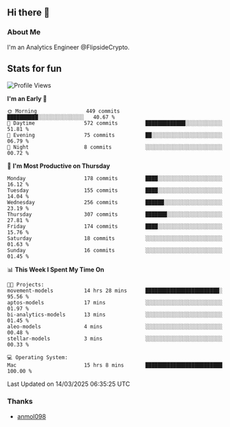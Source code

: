 ## Hi there 👋

### About Me

I'm an Analytics Engineer @FlipsideCrypto.
  
## Stats for fun


<!--START_SECTION:waka-->
![Profile Views](http://img.shields.io/badge/Profile%20Views-2-blue)

**I'm an Early 🐤** 

```text
🌞 Morning                449 commits         ██████████░░░░░░░░░░░░░░░   40.67 % 
🌆 Daytime                572 commits         █████████████░░░░░░░░░░░░   51.81 % 
🌃 Evening                75 commits          ██░░░░░░░░░░░░░░░░░░░░░░░   06.79 % 
🌙 Night                  8 commits           ░░░░░░░░░░░░░░░░░░░░░░░░░   00.72 % 
```
📅 **I'm Most Productive on Thursday** 

```text
Monday                   178 commits         ████░░░░░░░░░░░░░░░░░░░░░   16.12 % 
Tuesday                  155 commits         ████░░░░░░░░░░░░░░░░░░░░░   14.04 % 
Wednesday                256 commits         ██████░░░░░░░░░░░░░░░░░░░   23.19 % 
Thursday                 307 commits         ███████░░░░░░░░░░░░░░░░░░   27.81 % 
Friday                   174 commits         ████░░░░░░░░░░░░░░░░░░░░░   15.76 % 
Saturday                 18 commits          ░░░░░░░░░░░░░░░░░░░░░░░░░   01.63 % 
Sunday                   16 commits          ░░░░░░░░░░░░░░░░░░░░░░░░░   01.45 % 
```


📊 **This Week I Spent My Time On** 

```text
🐱‍💻 Projects: 
movement-models          14 hrs 28 mins      ████████████████████████░   95.56 % 
aptos-models             17 mins             ░░░░░░░░░░░░░░░░░░░░░░░░░   01.97 % 
bi-analytics-models      13 mins             ░░░░░░░░░░░░░░░░░░░░░░░░░   01.45 % 
aleo-models              4 mins              ░░░░░░░░░░░░░░░░░░░░░░░░░   00.48 % 
stellar-models           3 mins              ░░░░░░░░░░░░░░░░░░░░░░░░░   00.33 % 

💻 Operating System: 
Mac                      15 hrs 8 mins       █████████████████████████   100.00 % 
```


 Last Updated on 14/03/2025 06:35:25 UTC
<!--END_SECTION:waka-->

### Thanks
 - [anmol098](https://github.com/anmol098/waka-readme-stats/)
  
